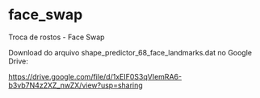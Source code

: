 # face_swap
Troca de rostos - Face Swap

Download do arquivo shape_predictor_68_face_landmarks.dat no Google Drive:

https://drive.google.com/file/d/1xEIF0S3qVIemRA6-b3vb7N4z2XZ_nwZX/view?usp=sharing
